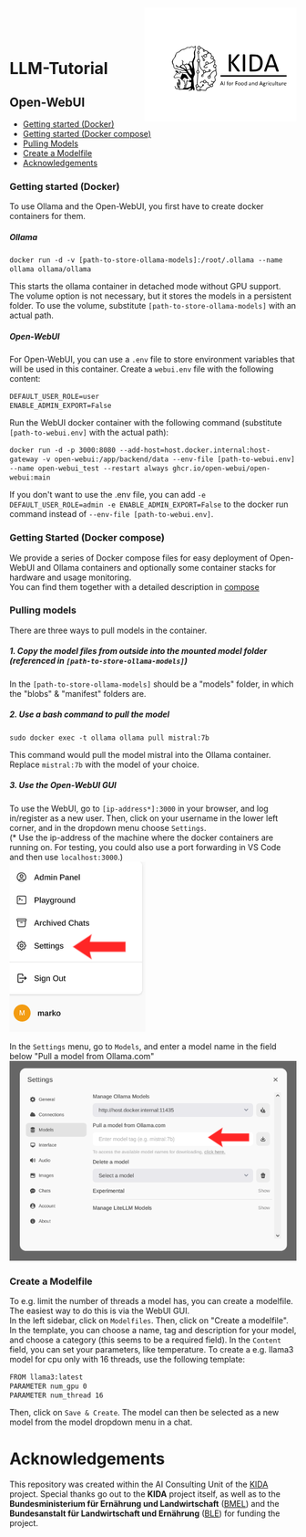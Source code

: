 <a href="https://kida-bmel.de/"><img src="img/Logo_KIDA.svg" height="200" align="right" /> </a><br><br><br>

# LLM-Tutorial


## Open-WebUI   
- [Getting started (Docker)](#getting-started-docker)
- [Getting started (Docker compose)](#getting-started-docker-compose)
- [Pulling Models](#pulling-models)
- [Create a Modelfile](#create-a-modelfile)
- [Acknowledgements](#acknowledgements)
### Getting started (Docker)

To use Ollama and the Open-WebUI, you first have to create docker containers for them.

##### Ollama
```
docker run -d -v [path-to-store-ollama-models]:/root/.ollama --name ollama ollama/ollama
```
This starts the ollama container in detached mode without GPU support. The volume option is not necessary, but it stores the models in a persistent folder. To use the volume, substitute `[path-to-store-ollama-models]` with an actual path.

##### Open-WebUI
For Open-WebUI, you can use a `.env` file to store environment variables that will be used in this container. Create a `webui.env` file with the following content:
```
DEFAULT_USER_ROLE=user
ENABLE_ADMIN_EXPORT=False
```
Run the WebUI docker container with the following command (substitute `[path-to-webui.env]` with the actual path):
```
docker run -d -p 3000:8080 --add-host=host.docker.internal:host-gateway -v open-webui:/app/backend/data --env-file [path-to-webui.env] --name open-webui_test --restart always ghcr.io/open-webui/open-webui:main
```
If you don't want to use the .env file, you can add `-e DEFAULT_USER_ROLE=admin -e ENABLE_ADMIN_EXPORT=False` to the docker run command instead of `--env-file [path-to-webui.env]`.

### Getting Started (Docker compose)

We provide a series of Docker compose files for easy deployment of Open-WebUI and Ollama containers and optionally some container stacks for hardware and usage monitoring.   
You can find them together with a detailed description in [compose](compose/)

### Pulling models
There are three ways to pull models in the container.  
##### 1. Copy the model files from outside into the mounted model folder (referenced in `[path-to-store-ollama-models]`)
In the `[path-to-store-ollama-models]` should be a "models" folder, in which the "blobs" & "manifest" folders are.
##### 2. Use a bash command to pull the model 
```
sudo docker exec -t ollama ollama pull mistral:7b
```
This command would pull the model mistral into the Ollama container. Replace `mistral:7b` with the model of your choice.

##### 3. Use the Open-WebUI GUI
To use the WebUI, go to `[ip-address*]:3000` in your browser, and log in/register as a new user. Then, click on your username in the lower left corner, and in the dropdown menu choose `Settings`.  
(\* Use the ip-address of the machine where the docker containers are running on. For testing, you could also use a port forwarding in VS Code and then use `localhost:3000`.)  
![webui-tutorial-0](img/webui-tutorial-0.png)  

In the `Settings` menu, go to `Models`, and enter a model name in the field below "Pull a model from Ollama.com"![webui-tutorial-1](img/webui-tutorial-1.png)

### Create a Modelfile
To e.g. limit the number of threads a model has, you can create a modelfile. The easiest way to do this is via the WebUI GUI.  
In the left sidebar, click on `Modelfiles`. Then, click on "Create a modelfile".  
In the template, you can choose a name, tag and description for your model, and choose a category (this seems to be a required field). In the `Content` field, you can set your parameters, like temperature. To create a e.g. llama3 model for cpu only with 16 threads, use the following template:
```
FROM llama3:latest
PARAMETER num_gpu 0
PARAMETER num_thread 16
```
Then, click on `Save & Create`. The model can then be selected as a new model from the model dropdown menu in a chat.

# Acknowledgements
This repository was created within the AI Consulting Unit of the [KIDA](https://www.kida-bmel.de/) project. Special thanks go out to the **KIDA** project itself, as well as to the **Bundesministerium für Ernährung und Landwirtschaft** ([BMEL](https://www.bmel.de/EN/Home/home_node.html)) and the  **Bundesanstalt für Landwirtschaft und Ernährung** ([BLE](https://www.ble.de/EN/Home/home_node.html;jsessionid=A4031344815BC0EF18CBD4EF1C05FBC0.internet962)) for funding the project.
